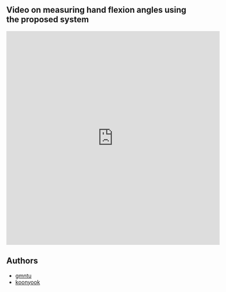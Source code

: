 ## Video on measuring hand flexion angles using the proposed system

<iframe width="560" height="560" src="https://www.youtube.com/embed/P27YRtwjGfo" frameborder="0" allow="accelerometer; autoplay; encrypted-media; gyroscope; picture-in-picture" allowfullscreen></iframe>


<!-- Authors -->
## Authors

* [gmntu](https://github.com/gmntu)
* [koonyook](https://github.com/koonyook)
